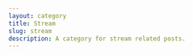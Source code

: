 ```yaml
---
layout: category
title: Stream
slug: stream
description: A category for stream related posts.
---
```

